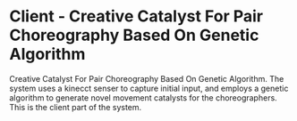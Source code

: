 # Client - Creative Catalyst For Pair Choreography Based On Genetic Algorithm
Creative Catalyst For Pair Choreography Based On Genetic Algorithm. The system uses a kinecct senser to capture initial input, and employs a genetic algorithm to generate novel movement catalysts for the choreographers. This is the client part of the system. 


